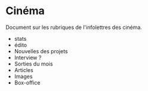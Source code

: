 # Cinéma
Document sur les rubriques de l'infolettres des cinéma.
- stats
- édito
- Nouvelles des projets
- Interview ?
- Sorties du mois
- Articles
- Images
- Box-office